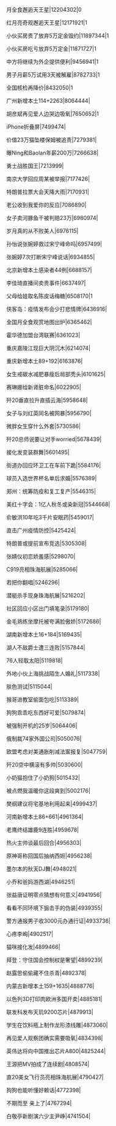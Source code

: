 月全食邂逅天王星|12204302|0

红月亮奇观邂逅天王星|12171921|1

小伙买房贵了放弃5万定金毁约|11897344|1

小伙买房吃亏放弃5万定金|11871727|1

中方将继续为外企提供便利|9456941|1

男子月薪5万试用3天被解雇|8782733|1

全国核检再降价|8432050|1

广州新增本土114+2263|8064444|

胡彦斌再见爱人边哭边吸氧|7650652|1

iPhone折叠屏|7499474|

价值23万猫坠楼保姆被追责|7279381|

曝Ning和Baolan年薪200万|7266638|

勇士战胜国王|7213999|

南京大学回应周某被举报|7177426|

特朗普拉票大会天降大雨|7170931|

老公收到我爱你的反应|7086890|

女子卖河豚鱼干被判赔23万|6980974|

岁月真的从不败美人|6976115|

孙怡说张婉婷救过宋宁峰命吗|6957499|

张婉婷7次打断宋宁峰说话|6934855|

北京新增本土感染者44例|6688157|

李佳琦直播间卖贵事件|6637497|

父母给娃取名陈皮话梅糖|6508170|1

侠客岛：疫情发布会少打悲情牌|6436916|

全国月全食观赏地图出炉|6365462|

霍华德加盟台湾联赛|6361023|

重庆嘉陵江现巨大阴沉木|6214074|

重庆新增本土89+192|6163876|

女生戒碳水减肥暴瘦后局部秃头|6101625|

赛琳娜给新肾脏命名|6022905|

歼20垂直拉升直插云海|5958648|

女子与刘红英同名被网暴|5956790|

微胖女生穿什么外套|5730586|

歼20总师说要让对手worried|5678439|

接化发变装群舞|5601495|

街道办回应环卫工在车前下跪|5584176|

球员入选世界杯名单后求婚|5576389|

郑州：统筹防疫和复工复产|5546315|

美红十字会：1亿人秋冬或染新冠|5544668|

俞敏洪10年吃3千片安眠药|5459017|

直击广州疫情防控|5425424|

特朗普或提前宣布竞选|5305308|

张婧仪初恋娇羞感|5298070|

C919亮相珠海航展|5285066|

若把你翻唱|5246296|

潜艇杀手现身珠海航展|5216202|

社区回应小区出门填笔录|5179180|

金毛熟练坐摩托被夸满脸傲娇|5172686|

湖南新增本土16+184|5169435|

湖人不敌爵士遭三连败|5157844|

76人轻取太阳|5119818|

外地小伙上海挑战陌生人婚礼|5117338|

肤色测试|5115044|

猴哥进教室偷面包吃|5113389|

狗狗乖乖吃东西好可爱|5079874|

被强制开机的25岁|5064406|

俄制裁74家外国公司|5050076|

欧盟考虑对美通胀削减法案报复|5047759|

歼20空中横滚有多帅|5030600|

小奶猫抱住了小奶狗|5015432|

被点燃我温暖你这段爽到|5002176|

樊纲建议将宅基地利用起来|4999437|

河南新增本土86+661|4961364|

老鹰终结雄鹿9连胜|4959678|

热火主帅谈最后回合|4956303|

原神哥称回国后抽纳西妲|4956238|

墨尔本的秋天DJ舞|4948021|

小乔和爸妈游西湖|4946251|

张益唐证明零点猜想有何意义|4941956|

看看不同环境下狙击手的伪装|4939355|

警方通报男子收3000元办通行证|4933736|

心疼李峋|4902517|

猫咪接化发|4899466|

拜登：守住国会控制权是奢望|4899239|

赵露思偷偷藏不住杀青|4892378|

内蒙古新增本土159+1635|4888776|

以色列3D打印肉欧洲多国开卖|4885181|

联发科发布天玑9200芯片|4879913|

学生在饮料瓶上制作龙形漆线雕|4873060|

再见爱人观察团确实需要吸氧|4834398|

英伟达将向中国推出芯片A800|4825244|

王源把MV拍成了连续剧|4808574|

直20美女飞行员亮相珠海航展|4790427|

狗狗也能听懂好赖话|4772398|

不期而至 亲上了|4767294|

白敬亭新剧演六少主尹峥|4741504|

